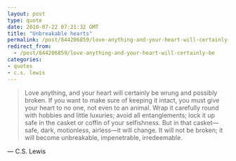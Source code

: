 ```yaml
---
layout: post
type: quote
date: 2010-07-22 07:21:32 GMT
title: "Unbreakable hearts"
permalink: /post/844206859/love-anything-and-your-heart-will-certainly-be
redirect_from: 
  - /post/844206859/love-anything-and-your-heart-will-certainly-be
categories:
- quotes
- c.s. lewis
---
```

<blockquote>Love anything, and your heart will certainly be wrung and possibly broken. If you want to make sure of keeping it intact, you must give your heart to no one, not even to an animal. Wrap it carefully round with hobbies and little luxuries; avoid all entanglements; lock it up safe in the casket or coffin of your selfishness. But in that casket—safe, dark, motionless, airless—it will change. It will not be broken; it will become unbreakable, impenetrable, irredeemable.</blockquote>
<p>— C.S. Lewis</p>